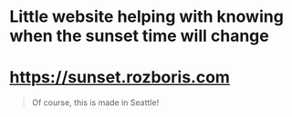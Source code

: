 # Little website helping with knowing when the sunset time will change
# https://sunset.rozboris.com

> Of course, this is made in Seattle!
